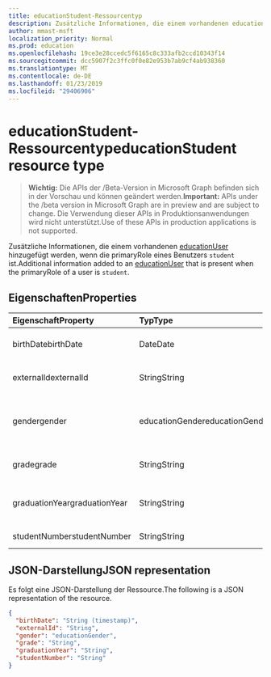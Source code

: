 ```yaml
---
title: educationStudent-Ressourcentyp
description: Zusätzliche Informationen, die einem vorhandenen educationUser hinzugefügt werden, wenn die primaryRole eines Benutzers `student` ist.
author: mmast-msft
localization_priority: Normal
ms.prod: education
ms.openlocfilehash: 19ce3e28ccedc5f6165c8c333afb2ccd10343f14
ms.sourcegitcommit: dcc5907f2c3ffc0f0e82e953b7ab9cf4ab938360
ms.translationtype: MT
ms.contentlocale: de-DE
ms.lasthandoff: 01/23/2019
ms.locfileid: "29406906"
---
```

# <a name="educationstudent-resource-type"></a><span data-ttu-id="d66d2-103">educationStudent-Ressourcentyp</span><span class="sxs-lookup"><span data-stu-id="d66d2-103">educationStudent resource type</span></span>

> <span data-ttu-id="d66d2-104">**Wichtig:** Die APIs der /Beta-Version in Microsoft Graph befinden sich in der Vorschau und können geändert werden.</span><span class="sxs-lookup"><span data-stu-id="d66d2-104">**Important:** APIs under the /beta version in Microsoft Graph are in preview and are subject to change.</span></span> <span data-ttu-id="d66d2-105">Die Verwendung dieser APIs in Produktionsanwendungen wird nicht unterstützt.</span><span class="sxs-lookup"><span data-stu-id="d66d2-105">Use of these APIs in production applications is not supported.</span></span>

<span data-ttu-id="d66d2-106">Zusätzliche Informationen, die einem vorhandenen [educationUser](educationuser.md) hinzugefügt werden, wenn die primaryRole eines Benutzers `student` ist.</span><span class="sxs-lookup"><span data-stu-id="d66d2-106">Additional information added to an [educationUser](educationuser.md) that is present when the primaryRole of a user is `student`.</span></span>

## <a name="properties"></a><span data-ttu-id="d66d2-107">Eigenschaften</span><span class="sxs-lookup"><span data-stu-id="d66d2-107">Properties</span></span>
| <span data-ttu-id="d66d2-108">Eigenschaft</span><span class="sxs-lookup"><span data-stu-id="d66d2-108">Property</span></span>     | <span data-ttu-id="d66d2-109">Typ</span><span class="sxs-lookup"><span data-stu-id="d66d2-109">Type</span></span>   |<span data-ttu-id="d66d2-110">Beschreibung</span><span class="sxs-lookup"><span data-stu-id="d66d2-110">Description</span></span>|
|:---------------|:--------|:----------|
|<span data-ttu-id="d66d2-111">birthDate</span><span class="sxs-lookup"><span data-stu-id="d66d2-111">birthDate</span></span>|<span data-ttu-id="d66d2-112">Date</span><span class="sxs-lookup"><span data-stu-id="d66d2-112">Date</span></span>| <span data-ttu-id="d66d2-113">Geburtsdatum des Kursteilnehmers.</span><span class="sxs-lookup"><span data-stu-id="d66d2-113">Birth date of the student.</span></span>|
|<span data-ttu-id="d66d2-114">externalId</span><span class="sxs-lookup"><span data-stu-id="d66d2-114">externalId</span></span>|<span data-ttu-id="d66d2-115">String</span><span class="sxs-lookup"><span data-stu-id="d66d2-115">String</span></span>| <span data-ttu-id="d66d2-116">ID des Kursteilnehmers im Quellsystem.</span><span class="sxs-lookup"><span data-stu-id="d66d2-116">ID of the student in the source system.</span></span>|
|<span data-ttu-id="d66d2-117">gender</span><span class="sxs-lookup"><span data-stu-id="d66d2-117">gender</span></span>|<span data-ttu-id="d66d2-118">educationGender</span><span class="sxs-lookup"><span data-stu-id="d66d2-118">educationGender</span></span>| <span data-ttu-id="d66d2-119">Mögliche Werte: `female`, `male`, `other`, `unkownFutureValue`.</span><span class="sxs-lookup"><span data-stu-id="d66d2-119">Possible values are: `female`, `male`, `other`, `unkownFutureValue`.</span></span>|
|<span data-ttu-id="d66d2-120">grade</span><span class="sxs-lookup"><span data-stu-id="d66d2-120">grade</span></span>|<span data-ttu-id="d66d2-121">String</span><span class="sxs-lookup"><span data-stu-id="d66d2-121">String</span></span>|<span data-ttu-id="d66d2-122">Aktuelle Klassenstufe des Kursteilnehmers.</span><span class="sxs-lookup"><span data-stu-id="d66d2-122">Current grade level of the student.</span></span>|
|<span data-ttu-id="d66d2-123">graduationYear</span><span class="sxs-lookup"><span data-stu-id="d66d2-123">graduationYear</span></span>|<span data-ttu-id="d66d2-124">String</span><span class="sxs-lookup"><span data-stu-id="d66d2-124">String</span></span>| <span data-ttu-id="d66d2-125">Jahr, in dem der Kursteilnehmer die Schule abschließt.</span><span class="sxs-lookup"><span data-stu-id="d66d2-125">Year the student is graduating from the school.</span></span>|
|<span data-ttu-id="d66d2-126">studentNumber</span><span class="sxs-lookup"><span data-stu-id="d66d2-126">studentNumber</span></span>|<span data-ttu-id="d66d2-127">String</span><span class="sxs-lookup"><span data-stu-id="d66d2-127">String</span></span>| <span data-ttu-id="d66d2-128">Kursteilnehmernummer</span><span class="sxs-lookup"><span data-stu-id="d66d2-128">Student Number.</span></span>|

## <a name="json-representation"></a><span data-ttu-id="d66d2-129">JSON-Darstellung</span><span class="sxs-lookup"><span data-stu-id="d66d2-129">JSON representation</span></span>

<span data-ttu-id="d66d2-130">Es folgt eine JSON-Darstellung der Ressource.</span><span class="sxs-lookup"><span data-stu-id="d66d2-130">The following is a JSON representation of the resource.</span></span>

<!-- {
  "blockType": "resource",
  "optionalProperties": [

  ],
  "@odata.type": "microsoft.graph.educationStudent"
}-->

```json
{
  "birthDate": "String (timestamp)",
  "externalId": "String",
  "gender": "educationGender",
  "grade": "String",
  "graduationYear": "String",
  "studentNumber": "String"
}
```

<!-- uuid: 8fcb5dbc-d5aa-4681-8e31-b001d5168d79
2015-10-25 14:57:30 UTC -->
<!-- {
  "type": "#page.annotation",
  "description": "educationStudent resource",
  "keywords": "",
  "section": "documentation",
  "tocPath": ""
}-->
